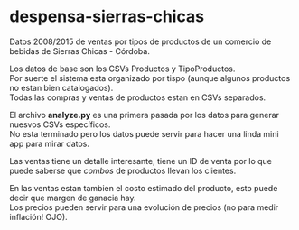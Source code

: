 # despensa-sierras-chicas
Datos 2008/2015 de ventas por tipos de productos de un comercio de bebidas de Sierras Chicas - Córdoba.  

Los datos de base son los CSVs Productos y TipoProductos.  
Por suerte el sistema esta organizado por tispo (aunque algunos productos no estan bien catalogados).  
Todas las compras y ventas de productos estan en CSVs separados.  

El archivo **analyze.py** es una primera pasada por los datos para generar nuesvos CSVs específicos.  
No esta terminado pero los datos puede servir para hacer una linda mini app para mirar datos.  

Las ventas tiene un detalle interesante, tiene un ID de venta por lo que puede 
saberse que *combos* de productos llevan los clientes.  

En las ventas estan tambien el costo estimado del producto, esto puede decir que margen de ganacia hay.  
Los precios pueden servir para una evolución de precios (no para medir inflación! OJO).  
